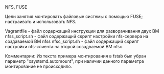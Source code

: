 NFS, FUSE 

Цели занятия
монтировать файловые системы с помощью FUSE;
настраивать и использовать NFS.

Vagrantfile - файл содержащий инструкции для разворачивания двух ВМ
nfss_script.sh - файл содержащий скрипт настройки nfs-сервера на создаваемой ВМ nfss
nfsc_script.sh - файл содержащий скрипт настройки nfs-клиента на второй созадваемой ВМ nfsc

Комментарии:
Из текста примера монтирования в fstab был убран параметр "xsystemd.automount", при наличии данного параметра монтирование не происходило.
